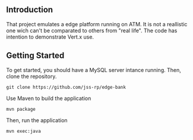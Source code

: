 ## Introduction

That project emulates a edge platform running on ATM. It is not a reallistic one wich can't be comparated to others from "real life". The code has intention to demonstrate Vert.x use.

## Getting Started

To get started, you should have a MySQL server intance running. Then, clone the repository.

```
git clone https://github.com/jss-rp/edge-bank
```

Use Maven to build the application

```
mvn package
```

Then, run the application

```
mvn exec:java
```
